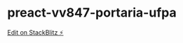 # preact-vv847-portaria-ufpa

[Edit on StackBlitz ⚡️](https://stackblitz.com/edit/preact-vv847-portaria-ufpa)